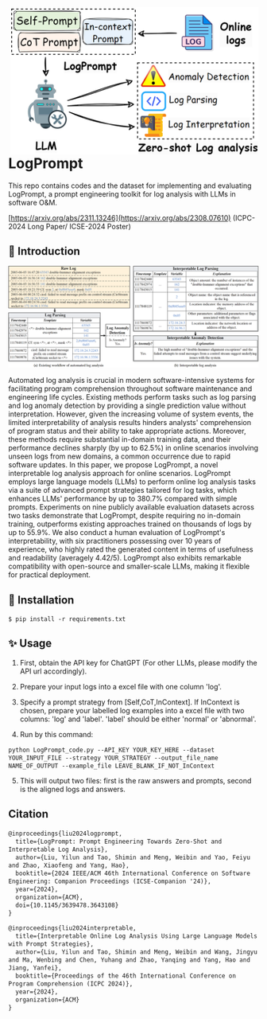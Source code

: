 <p align="center">
<img style="float: right;" src="asset/workflow.png" width="500">
</p>

# LogPrompt

This repo contains codes and the dataset for implementing and evaluating LogPrompt, a prompt engineering toolkit for log analysis with LLMs in software O\&M.

[https://arxiv.org/abs/2311.13246](https://arxiv.org/abs/2308.07610) (ICPC-2024 Long Paper/ ICSE-2024 Poster)


## 📣 Introduction
<p align="center">
    <img src="asset/example.png" width=800 />
</p>

Automated log analysis is crucial in modern software-intensive systems for facilitating program comprehension throughout software maintenance and engineering life cycles. Existing methods perform tasks such as log parsing and log anomaly detection by providing a single prediction value without interpretation. However, given the increasing volume of system events, the limited interpretability of analysis results hinders analysts' comprehension of program status and their ability to take appropriate actions. Moreover, these methods require substantial in-domain training data, and their performance declines sharply (by up to 62.5%) in online scenarios involving unseen logs from new domains, a common occurrence due to rapid software updates. In this paper, we propose LogPrompt, a novel interpretable log analysis approach for online scenarios. LogPrompt employs large language models (LLMs) to perform online log analysis tasks via a suite of advanced prompt strategies tailored for log tasks, which enhances LLMs' performance by up to 380.7% compared with simple prompts. Experiments on nine publicly available evaluation datasets across two tasks demonstrate that LogPrompt, despite requiring no in-domain training, outperforms existing approaches trained on thousands of logs by up to 55.9%. We also conduct a human evaluation of LogPrompt's interpretability, with six practitioners possessing over 10 years of experience, who highly rated the generated content in terms of usefulness and readability (averagely 4.42/5). LogPrompt also exhibits remarkable compatibility with open-source and smaller-scale LLMs, making it flexible for practical deployment.

## 🔰 Installation
```
$ pip install -r requirements.txt
```
## ✨ Usage

1. First, obtain the API key for ChatGPT (For other LLMs, please modify the API url accordingly).
   
2. Prepare your input logs into a excel file with one column 'log'.
   
3. Specify a prompt strategy from [Self,CoT,InContext]. If InContext is chosen, prepare your labelled log examples into a excel file with two columns: 'log' and 'label'. 'label' should be either 'normal' or 'abnormal'.
   
4. Run by this command:

```
python LogPrompt_code.py --API_KEY YOUR_KEY_HERE --dataset YOUR_INPUT_FILE --strategy YOUR_STRATEGY --output_file_name NAME_OF_OUTPUT --example_file LEAVE_BLANK_IF_NOT_InContext
```

5. This will output two files: first is the raw answers and prompts, second is the aligned logs and answers.

## Citation
```
@inproceedings{liu2024logprompt,
  title={LogPrompt: Prompt Engineering Towards Zero-Shot and Interpretable Log Analysis},
  author={Liu, Yilun and Tao, Shimin and Meng, Weibin and Yao, Feiyu and Zhao, Xiaofeng and Yang, Hao},
  booktitle={2024 IEEE/ACM 46th International Conference on Software Engineering: Companion Proceedings (ICSE-Companion '24)},
  year={2024},
  organization={ACM},
  doi={10.1145/3639478.3643108}
}
```
```
@inproceedings{liu2024interpretable,
  title={Interpretable Online Log Analysis Using Large Language Models with Prompt Strategies},
  author={Liu, Yilun and Tao, Shimin and Meng, Weibin and Wang, Jingyu and Ma, Wenbing and Chen, Yuhang and Zhao, Yanqing and Yang, Hao and Jiang, Yanfei},
  booktitle={Proceedings of the 46th International Conference on Program Comprehension (ICPC 2024)},
  year={2024},
  organization={ACM}
}
```
